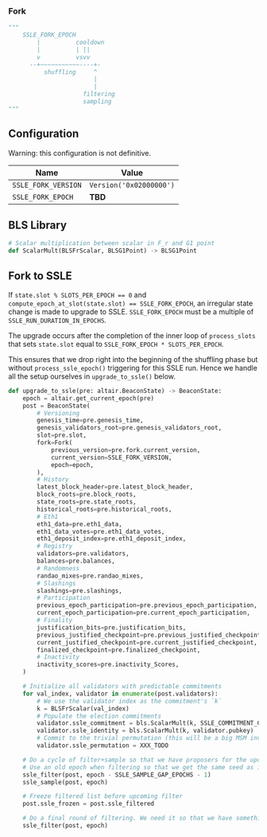 ### Fork

```python
"""
    SSLE_FORK_EPOCH
        |          cooldown
        |          | ||
        v          vsvv
      --+~~~~~~~~~~~----+-
          shuffling     ^
                        |
                        |
                     filtering
                     sampling
"""
```

## Configuration

Warning: this configuration is not definitive.

| Name | Value |
| - | - |
| `SSLE_FORK_VERSION` | `Version('0x02000000')` |
| `SSLE_FORK_EPOCH` | **TBD** |

## BLS Library


```python
# Scalar multiplication between scalar in F_r and G1 point
def ScalarMult(BLSFrScalar, BLSG1Point) -> BLSG1Point
```

## Fork to SSLE

If `state.slot % SLOTS_PER_EPOCH == 0` and `compute_epoch_at_slot(state.slot) == SSLE_FORK_EPOCH`, an irregular state change is made to upgrade to SSLE. `SSLE_FORK_EPOCH` must be a multiple of `SSLE_RUN_DURATION_IN_EPOCHS`.

The upgrade occurs after the completion of the inner loop of `process_slots` that sets `state.slot` equal to `SSLE_FORK_EPOCH * SLOTS_PER_EPOCH`.

This ensures that we drop right into the beginning of the shuffling phase but without `process_ssle_epoch()` triggering for this SSLE run. Hence we handle all the setup ourselves in `upgrade_to_ssle()` below.

```python
def upgrade_to_ssle(pre: altair.BeaconState) -> BeaconState:
    epoch = altair.get_current_epoch(pre)
    post = BeaconState(
        # Versioning
        genesis_time=pre.genesis_time,
        genesis_validators_root=pre.genesis_validators_root,
        slot=pre.slot,
        fork=Fork(
            previous_version=pre.fork.current_version,
            current_version=SSLE_FORK_VERSION,
            epoch=epoch,
        ),
        # History
        latest_block_header=pre.latest_block_header,
        block_roots=pre.block_roots,
        state_roots=pre.state_roots,
        historical_roots=pre.historical_roots,
        # Eth1
        eth1_data=pre.eth1_data,
        eth1_data_votes=pre.eth1_data_votes,
        eth1_deposit_index=pre.eth1_deposit_index,
        # Registry
        validators=pre.validators,
        balances=pre.balances,
        # Randomness
        randao_mixes=pre.randao_mixes,
        # Slashings
        slashings=pre.slashings,
        # Participation
        previous_epoch_participation=pre.previous_epoch_participation,
        current_epoch_participation=pre.current_epoch_participation,
        # Finality
        justification_bits=pre.justification_bits,
        previous_justified_checkpoint=pre.previous_justified_checkpoint,
        current_justified_checkpoint=pre.current_justified_checkpoint,
        finalized_checkpoint=pre.finalized_checkpoint,
        # Inactivity
        inactivity_scores=pre.inactivity_Scores,
    )

    # Initialize all validators with predictable commitments
    for val_index, validator in enumerate(post.validators):
        # We use the validator index as the commitment's `k`
        k = BLSFrScalar(val_index)
        # Populate the election commitments
        validator.ssle_commitment = bls.ScalarMult(k, SSLE_COMMITMENT_GENERATOR)
        validator.ssle_identity = bls.ScalarMult(k, validator.pubkey)
        # Commit to the trivial permutation (this will be a big MSM involving the SSLE CRS generators) 
        validator.ssle_permutation = XXX_TODO

    # Do a cycle of filter+sample so that we have proposers for the upcoming day
    # Use an old epoch when filtering so that we get the same seed as in the next filter()
    ssle_filter(post, epoch - SSLE_SAMPLE_GAP_EPOCHS - 1)
    ssle_sample(post, epoch)

    # Freeze filtered list before upcoming filter
    post.ssle_frozen = post.ssle_filtered

    # Do a final round of filtering. We need it so that we have something to shuffle over the upcoming shuffling phase
    ssle_filter(post, epoch)
```
